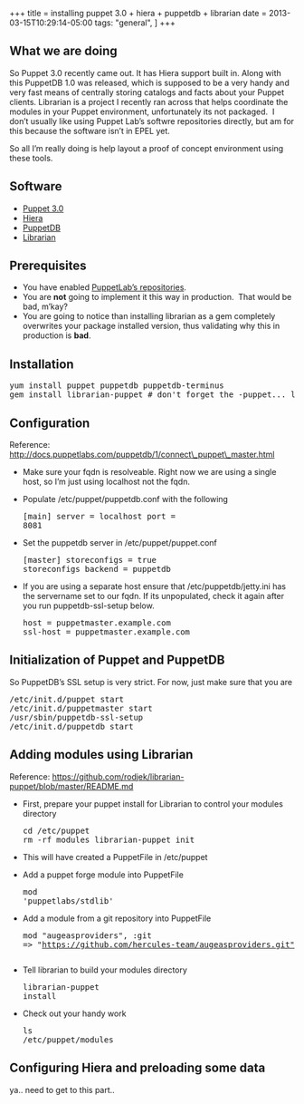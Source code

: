 +++
title = installing puppet 3.0 + hiera + puppetdb + librarian
date = 2013-03-15T10:29:14-05:00
tags:
  "general",
]
+++
## What we are doing

So Puppet 3.0 recently came out. It has Hiera support built in. Along with this PuppetDB 1.0 was released, which is supposed to be a very handy and very fast means of centrally storing catalogs and facts about your Puppet clients. Librarian is a project I recently ran across that helps coordinate the modules in your Puppet environment, unfortunately its not packaged.  I don&#8217;t usually like using Puppet Lab&#8217;s softwre repositories directly, but am for this because the software isn&#8217;t in EPEL yet.

So all I&#8217;m really doing is help layout a proof of concept environment using these tools.

## Software

  * [Puppet 3.0](http://projects.puppetlabs.com/ "Puppet project page")
  * [Hiera](https://github.com/rodjek/librarian-puppet "Hiera project page")
  * [PuppetDB](projects.puppetlabs.com/projects/puppetdb "PuppetDB project page")
  * [Librarian](https://github.com/rodjek/librarian-puppet "Librarian project page")

## Prerequisites

  * You have enabled [PuppetLab&#8217;s repositories](docs.puppetlabs.com/guides/puppetlabs_package_repositories.html "PuppetLabs package repositories documentation").
  * You are **not** going to implement it this way in production.  That would be bad, m&#8217;kay?
  * You are going to notice than installing librarian as a gem completely overwrites your package installed version, thus validating why this in production is **bad**.

## Installation

<pre class="lang:default decode:true " >yum install puppet puppetdb puppetdb-terminus
gem install librarian-puppet # don't forget the -puppet... librarian is something different
</pre>

## Configuration

Reference: http://docs.puppetlabs.com/puppetdb/1/connect\_puppet\_master.html

  * Make sure your fqdn is resolveable. Right now we are using a single host, so I&#8217;m just using localhost not the fqdn.
  * Populate /etc/puppet/puppetdb.conf with the following <pre class="lang:default decode:true " >[main]
server = localhost
port = 8081</pre>

  * Set the puppetdb server in /etc/puppet/puppet.conf <pre class="lang:default decode:true " >[master]
storeconfigs = true
storeconfigs_backend = puppetdb</pre>

  * If you are using a separate host ensure that /etc/puppetdb/jetty.ini has the servername set to our fqdn. If its unpopulated, check it again after you run puppetdb-ssl-setup below. <pre class="lang:default decode:true " >host = puppetmaster.example.com
ssl-host = puppetmaster.example.com</pre>

## Initialization of Puppet and PuppetDB

So PuppetDB&#8217;s SSL setup is very strict. For now, just make sure that you are

<pre class="lang:default decode:true " >/etc/init.d/puppet start
/etc/init.d/puppetmaster start
/usr/sbin/puppetdb-ssl-setup
/etc/init.d/puppetdb start</pre>

## Adding modules using Librarian

Reference: https://github.com/rodjek/librarian-puppet/blob/master/README.md

  * First, prepare your puppet install for Librarian to control your modules directory <pre class="lang:default decode:true " >cd /etc/puppet
rm -rf modules
librarian-puppet init</pre>

  * This will have created a PuppetFile in /etc/puppet
  * Add a puppet forge module into PuppetFile <pre class="lang:default decode:true " >mod 'puppetlabs/stdlib'</pre>

  * Add a module from a git repository into PuppetFile <pre class="lang:default decode:true " >mod "augeasproviders",
:git =&gt; "https://github.com/hercules-team/augeasproviders.git"</pre>

  * Tell librarian to build your modules directory <pre class="lang:default decode:true " >librarian-puppet install</pre>

  * Check out your handy work <pre class="lang:default decode:true " >ls /etc/puppet/modules</pre>

## Configuring Hiera and preloading some data

ya.. need to get to this part..
